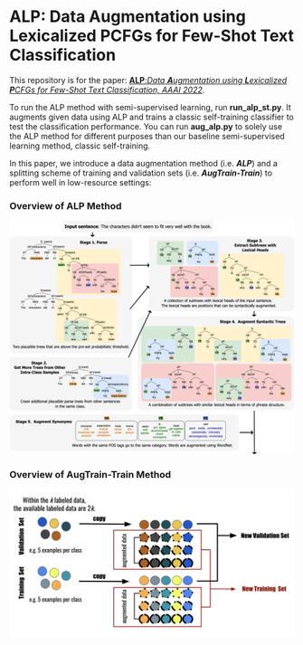 # ALP: Data Augmentation using Lexicalized PCFGs for Few-Shot Text Classification

This repository is for the paper: [**ALP**:_Data **A**ugmentation using **L**exicalized **P**CFGs for Few-Shot Text Classification, AAAI 2022_](https://arxiv.org/abs/2112.11916).

To run the ALP method with semi-supervised learning, run **run_alp_st.py**. It augments given data using ALP and trains a classic self-training classifier to test the classification performance. You can run **aug_alp.py** to solely use the ALP method for different purposes than our baseline semi-supervised learning method, classic self-training.

In this paper, we introduce a data augmentation method (i.e. _**ALP**_) and a splitting scheme of training and validation sets (i.e. _**AugTrain-Train**_) to perform well in low-resource settings:



### Overview of ALP Method
<img width="850" alt="ALP" src="ALP.png">




### Overview of AugTrain-Train Method
<img width="600" alt="augTrain-TrainM" src="AugTrain-Train.png">
